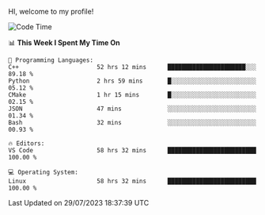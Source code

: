 HI, welcome to my profile!
<!--START_SECTION:waka-->
![Code Time](http://img.shields.io/badge/Code%20Time-1%2C112%20hrs%203%20mins-blue)

📊 **This Week I Spent My Time On** 

```text
💬 Programming Languages: 
C++                      52 hrs 12 mins      ██████████████████████░░░   89.18 % 
Python                   2 hrs 59 mins       █░░░░░░░░░░░░░░░░░░░░░░░░   05.12 % 
CMake                    1 hr 15 mins        █░░░░░░░░░░░░░░░░░░░░░░░░   02.15 % 
JSON                     47 mins             ░░░░░░░░░░░░░░░░░░░░░░░░░   01.34 % 
Bash                     32 mins             ░░░░░░░░░░░░░░░░░░░░░░░░░   00.93 % 

🔥 Editors: 
VS Code                  58 hrs 32 mins      █████████████████████████   100.00 % 

💻 Operating System: 
Linux                    58 hrs 32 mins      █████████████████████████   100.00 % 
```


 Last Updated on 29/07/2023 18:37:39 UTC
<!--END_SECTION:waka-->
